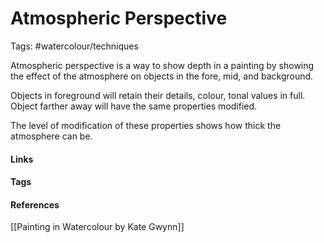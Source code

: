 # Atmospheric Perspective
Tags: #watercolour/techniques 

Atmospheric perspective is a way to show depth in a painting by showing the effect of the atmosphere on objects in the fore, mid, and background.

Objects in foreground will retain their details,  colour, tonal values in full. Object farther away will have the same properties modified.

The level of modification of these properties shows how thick the atmosphere can be.


#### Links


#### Tags


#### References
[[Painting in Watercolour by Kate Gwynn]]